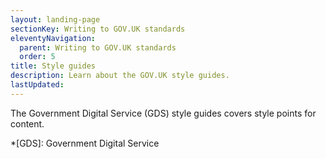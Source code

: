```yaml
---
layout: landing-page
sectionKey: Writing to GOV.UK standards
eleventyNavigation:
  parent: Writing to GOV.UK standards
  order: 5
title: Style guides
description: Learn about the GOV.UK style guides.
lastUpdated:
---
```


The Government Digital Service (GDS) style guides covers style points for content.

*[GDS]: Government Digital Service
